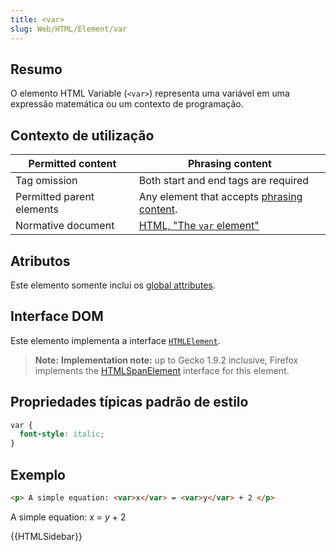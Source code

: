 ```yaml
---
title: <var>
slug: Web/HTML/Element/var
---
```

## Resumo

O elemento HTML Variable (`<var>`) representa uma variável em uma expressão matemática ou um contexto de programação.

## Contexto de utilização

| Permitted content         | Phrasing content                                                                                                                              |
| ------------------------- | --------------------------------------------------------------------------------------------------------------------------------------------- |
| Tag omission              | Both start and end tags are required                                                                                                          |
| Permitted parent elements | Any element that accepts [phrasing content](/pt-BR/docs/HTML/Content_categories#Phrasing_content). |
| Normative document        | [HTML, "The `var` element"](http://www.whatwg.org/html/#the-var-element)                                                                      |

## Atributos

Este elemento somente inclui os [global attributes](/pt-BR/docs/HTML/Global_attributes).

## Interface DOM

Este elemento implementa a interface [`HTMLElement`](/pt-BR/docs/DOM/element).

> **Note:** **Implementation note:** up to Gecko 1.9.2 inclusive, Firefox implements the [HTMLSpanElement](/pt-BR/docs/DOM/span) interface for this element.

## Propriedades típicas padrão de estilo

```css
var {
  font-style: italic;
}
```

## Exemplo

```html
<p> A simple equation: <var>x</var> = <var>y</var> + 2 </p>
```

A simple equation: _x_ = _y_ + 2

{{HTMLSidebar}}
